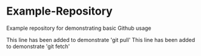 # Example-Repository
Example repository for demonstrating basic Github usage

This line has been added to demonstrate 'git pull'
This line has been added to demonstrate 'git fetch'
